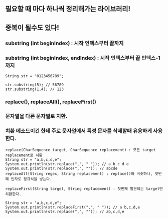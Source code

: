 ## 필요할 때 마다 하나씩 정리해가는 라이브러리! 
## 중복이 될수도 있다!

### substring (int beginIndex) : 시작 인덱스부터 끝까지
### substring (int beginIndex, endIndex) : 시작 인덱스부터 끝 인덱스-1까지

```
String str = "0123456789";

str.substring(5); // 56789
str.substring(1,4); // 123 
```


### replace(), replaceAll(), replaceFirst()
### 문자열을 다른 문자열로 치환.
### 치환 메소드이긴 한데 주로 문자열에서 특정 문자를 삭제할때 유용하게 사용한다.

```
replace(CharSequence target, CharSequence replacement) : 모든 target replacement로 치환
String str = "a,b,c,d,e";
System.out.println(str.replace(",", " ")); // a b c d e
System.out.println(str.replace(",", "")); // abcde
replaceAll(String regex, String replacement) : replace()와 비슷하나, 첫번째 인자로 정규식을 넣는다.
```
```
replaceFirst(String target, String replacement) : 첫번째 발견되는 target만 치환한다.

String str = "a,b,c,d,e";
System.out.println(str.replaceFirst(",", " ")); // a b,c,d,e
System.out.println(str.replace(",", "")); // ab,c,d,e
```
